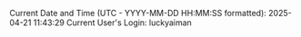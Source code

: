 Current Date and Time (UTC - YYYY-MM-DD HH:MM:SS formatted): 2025-04-21 11:43:29
Current User's Login: luckyaiman
